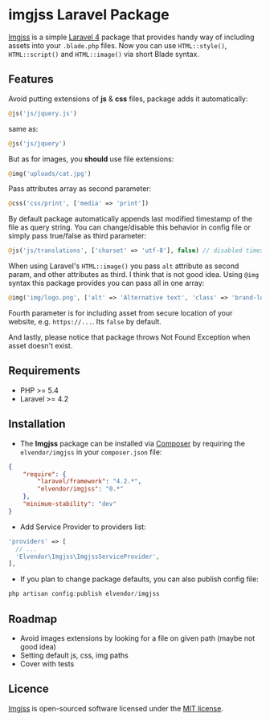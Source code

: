 # imgjss Laravel Package

[Imgjss](https://github.com/elvendor/imgjss) is a simple [Laravel 4](http://laravel.com) package that provides handy way of including assets into your `.blade.php` files.
Now you can use `HTML::style()`, `HTML::script()` and `HTML::image()` via short Blade syntax.

## Features


Avoid putting extensions of **js** & **css** files, package adds it automatically:
```php
@js('js/jquery.js')
```
same as:
```php
@js('js/jquery')
```

But as for images, you **should** use file extensions:

```php
@img('uploads/cat.jpg')
```

Pass attributes array as second parameter:
```php
@css('css/print', ['media' => 'print'])
```

By default package automatically appends last modified timestamp of the file as query string.
You can change/disable this behavior in config file or simply pass true/false as third parameter:
```php
@js('js/translations', ['charset' => 'utf-8'], false) // disabled timestamp appending
```

When using Laravel's `HTML::image()` you pass `alt` attribute as second param, and other attributes as third.
I think that is not good idea. Using `@img` syntax this package provides you can pass all in one array:
```php
@img('img/logo.png', ['alt' => 'Alternative text', 'class' => 'brand-logo'])
```

Fourth parameter is for including asset from secure location of your website, e.g. `https://...`. Its `false` by default.

And lastly, please notice that package throws Not Found Exception when asset doesn't exist.

## Requirements

- PHP >= 5.4
- Laravel >= 4.2

## Installation

- The **Imgjss** package can be installed via [Composer](http://getcomposer.org) by requiring the
`elvendor/imgjss` in your `composer.json` file:

```json
{
    "require": {
        "laravel/framework": "4.2.*",
        "elvendor/imgjss": "0.*"
    },
    "minimum-stability": "dev"
}
```
- Add Service Provider to providers list:
```php
'providers' => [
  // ...
  'Elvendor\Imgjss\ImgjssServiceProvider',
],
```
- If you plan to change package defaults, you can also publish config file:
```php
php artisan config:publish elvendor/imgjss
```
	
## Roadmap
- Avoid images extensions by looking for a file on given path (maybe not good idea)
- Setting default js, css, img paths
- Cover with tests

## Licence

[Imgjss](https://github.com/elvendor/imgjss) is open-sourced software licensed under the [MIT license](http://opensource.org/licenses/MIT).
